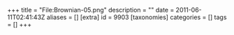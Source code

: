 +++
title = "File:Brownian-05.png"
description = ""
date = 2011-06-11T02:41:43Z
aliases = []
[extra]
id = 9903
[taxonomies]
categories = []
tags = []
+++


